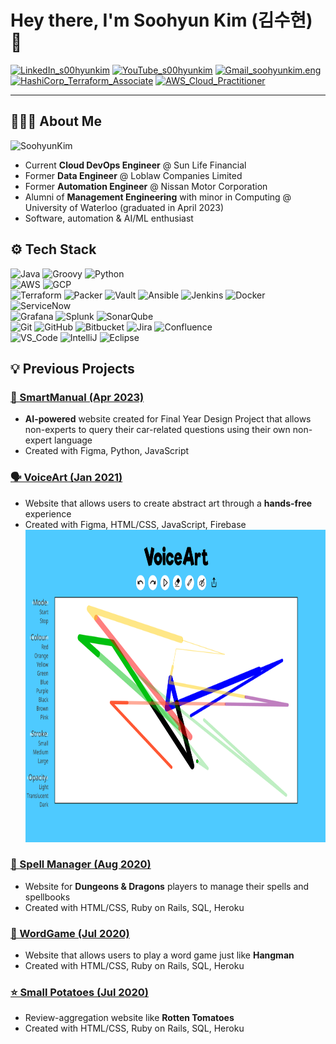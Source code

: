 # Hey there, I'm Soohyun Kim (김수현) 👋

[![LinkedIn_s00hyunkim](https://img.shields.io/badge/Soohyun_Kim-blue?style=flat-square&logo=LinkedIn&logoColor=white&link=https%3A%2F%2Fwww.linkedin.com%2Fin%2Fs00hyunkim%2F)](https://www.linkedin.com/in/s00hyunkim)
[![YouTube_s00hyunkim](https://img.shields.io/youtube/channel/views/UCHJ4X2Y1FGqP8fRj3FZsb4w?style=flat-square&logo=YouTube&logoColor=white&link=https%3A%2F%2Fwww.youtube.com%2F%40s00hyunkim)](https://www.youtube.com/@s00hyunkim)
[![Gmail_soohyunkim.eng](https://img.shields.io/badge/soohyunkim.eng-lightgray?style=flat-square&logo=Gmail&logoColor=white&link=mailto%3Asoohyunkim.eng%40gmail.com)](mailto:soohyunkim.eng@gmail.com)  
[![HashiCorp_Terraform_Associate](https://img.shields.io/badge/HashiCorp_Certified_Terraform_Associate-black?style=flat-square&logo=HashiCorp&logoColor=white&link=https%3A%2F%2Fwww.credly.com%2Fbadges%2Fdb3057e1-f953-48db-bc7e-18c7910d5e23%2Fpublic_url)](https://www.credly.com/badges/db3057e1-f953-48db-bc7e-18c7910d5e23/public_url)
[![AWS_Cloud_Practitioner](https://img.shields.io/badge/AWS_Certified_Cloud_Practitioner-orange?style=flat-square&logo=AmazonWebServices&logoColor=white&link=https%3A%2F%2Fwww.credly.com%2Fbadges%2F2bb06f41-0131-401e-8e4f-64e86b626268%2Fpublic_url)](https://www.credly.com/badges/2bb06f41-0131-401e-8e4f-64e86b626268/public_url)

---

## 👩🏻‍💻 About Me

![SoohyunKim](images/SoohyunKim.gif)

- Current **Cloud DevOps Engineer** @ Sun Life Financial
- Former **Data Engineer** @ Loblaw Companies Limited
- Former **Automation Engineer** @ Nissan Motor Corporation
- Alumni of **Management Engineering** with minor in Computing @ University of Waterloo (graduated in April 2023)
- Software, automation & AI/ML enthusiast

## ⚙️ Tech Stack

![Java](https://img.shields.io/badge/Java-lightgray?style=for-the-badge&logo=Java&logoColor=white)
![Groovy](https://img.shields.io/badge/Apache_Groovy-lightblue?style=for-the-badge&logo=Apache&logoColor=white)
![Python](https://img.shields.io/badge/Python-blue?style=for-the-badge&logo=Python&logoColor=white)  
![AWS](https://img.shields.io/badge/Amazon_Web_Services-orange?style=for-the-badge&logo=Amazon%20Web%20Services&logoColor=white)
![GCP](https://img.shields.io/badge/Google_Cloud_Platform-lightgray?style=for-the-badge&logo=Google&logoColor=white)  
![Terraform](https://img.shields.io/badge/Terraform-purple?style=for-the-badge&logo=Terraform&logoColor=white)
![Packer](https://img.shields.io/badge/Packer-blue?style=for-the-badge&logo=Packer&logoColor=white)
![Vault](https://img.shields.io/badge/Vault-black?style=for-the-badge&logo=Vault&logoColor=white)
![Ansible](https://img.shields.io/badge/Ansible-red?style=for-the-badge&logo=Red%20Hat&logoColor=white)
![Jenkins](https://img.shields.io/badge/Jenkins-lightgray?style=for-the-badge&logo=Jenkins&logoColor=white)
![Docker](https://img.shields.io/badge/Docker-darkblue?style=for-the-badge&logo=Docker&logoColor=white)
![ServiceNow](https://img.shields.io/badge/ServiceNow-darkgreen?style=for-the-badge&logo=ServiceNow&logoColor=white)  
![Grafana](https://img.shields.io/badge/Grafana-darkorange?style=for-the-badge&logo=Grafana&logoColor=white)
![Splunk](https://img.shields.io/badge/Splunk-red?style=for-the-badge&logo=Splunk&logoColor=white)
![SonarQube](https://img.shields.io/badge/SonarQube-lightblue?style=for-the-badge&logo=SonarQube&logoColor=white)  
![Git](https://img.shields.io/badge/Git-black?style=for-the-badge&logo=Git&logoColor=white)
![GitHub](https://img.shields.io/badge/GitHub-black?style=for-the-badge&logo=GitHub&logoColor=white)
![Bitbucket](https://img.shields.io/badge/Bitbucket-blue?style=for-the-badge&logo=Bitbucket&logoColor=white)
![Jira](https://img.shields.io/badge/Jira-blue?style=for-the-badge&logo=Jira&logoColor=white)
![Confluence](https://img.shields.io/badge/Confluence-blue?style=for-the-badge&logo=Confluence&logoColor=white)  
![VS_Code](https://img.shields.io/badge/Visual_Studio_Code-darkblue?style=for-the-badge&logo=Visual%20Studio%20Code&logoColor=white)
![IntelliJ](https://img.shields.io/badge/IntelliJ-hotpink?style=for-the-badge&logo=IntelliJ&logoColor=white)
![Eclipse](https://img.shields.io/badge/Eclipse-darkblue?style=for-the-badge&logo=Eclipse&logoColor=white)

## 💡 Previous Projects

### <a href="https://drive.google.com/file/d/1x0QnM4RGB66VMYbTJnMKlgvgKuj-Lz6p/view?usp=sharing">🚗 SmartManual (Apr 2023)</a>

- **AI-powered** website created for Final Year Design Project that allows non-experts to query their car-related questions using their own non-expert language
- Created with Figma, Python, JavaScript

### <a href="https://devpost.com/software/voiceart">🗣️ VoiceArt (Jan 2021)</a>

- Website that allows users to create abstract art through a **hands-free** experience
- Created with Figma, HTML/CSS, JavaScript, Firebase
  <img height="500px" src="images/VoiceArt.png" width="800px"/>

### <a href="https://spellmanager-s449kim.herokuapp.com">🔮 Spell Manager (Aug 2020)</a>

- Website for **Dungeons & Dragons** players to manage their spells and spellbooks
- Created with HTML/CSS, Ruby on Rails, SQL, Heroku

### <a href="https://rails-wordgame-s449kim.herokuapp.com/">🧩 WordGame (Jul 2020)</a>

- Website that allows users to play a word game just like **Hangman**
- Created with HTML/CSS, Ruby on Rails, SQL, Heroku

### <a href="https://small-potatoes-s449kim.herokuapp.com">⭐ Small Potatoes (Jul 2020)</a>

- Review-aggregation website like **Rotten Tomatoes**
- Created with HTML/CSS, Ruby on Rails, SQL, Heroku
